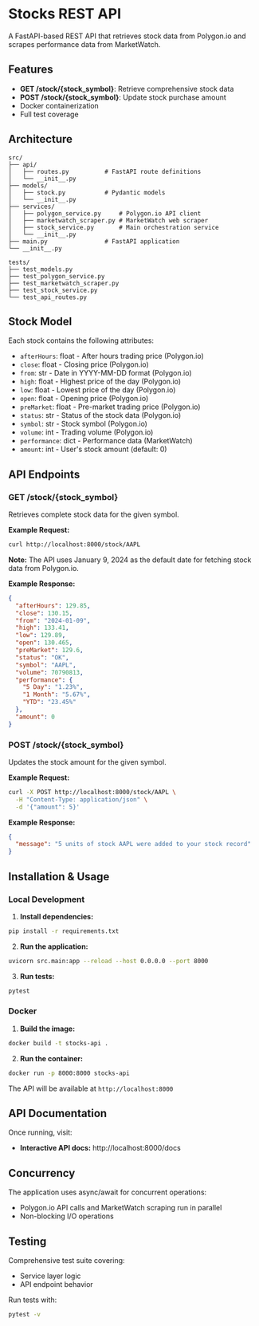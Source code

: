 # Stocks REST API

A FastAPI-based REST API that retrieves stock data from Polygon.io and scrapes performance data from MarketWatch.

## Features

- **GET /stock/{stock_symbol}**: Retrieve comprehensive stock data
- **POST /stock/{stock_symbol}**: Update stock purchase amount
- Docker containerization
- Full test coverage

## Architecture

```
src/
├── api/
│   ├── routes.py          # FastAPI route definitions
│   └── __init__.py
├── models/
│   ├── stock.py           # Pydantic models
│   └── __init__.py
├── services/
│   ├── polygon_service.py     # Polygon.io API client
│   ├── marketwatch_scraper.py # MarketWatch web scraper
│   ├── stock_service.py       # Main orchestration service
│   └── __init__.py
├── main.py                # FastAPI application
└── __init__.py

tests/
├── test_models.py
├── test_polygon_service.py
├── test_marketwatch_scraper.py
├── test_stock_service.py
└── test_api_routes.py
```

## Stock Model

Each stock contains the following attributes:

- `afterHours`: float - After hours trading price (Polygon.io)
- `close`: float - Closing price (Polygon.io)
- `from`: str - Date in YYYY-MM-DD format (Polygon.io)
- `high`: float - Highest price of the day (Polygon.io)
- `low`: float - Lowest price of the day (Polygon.io)
- `open`: float - Opening price (Polygon.io)
- `preMarket`: float - Pre-market trading price (Polygon.io)
- `status`: str - Status of the stock data (Polygon.io)
- `symbol`: str - Stock symbol (Polygon.io)
- `volume`: int - Trading volume (Polygon.io)
- `performance`: dict - Performance data (MarketWatch)
- `amount`: int - User's stock amount (default: 0)

## API Endpoints

### GET /stock/{stock_symbol}

Retrieves complete stock data for the given symbol.

**Example Request:**
```bash
curl http://localhost:8000/stock/AAPL
```

**Note:** The API uses January 9, 2024 as the default date for fetching stock data from Polygon.io.

**Example Response:**
```json
{
  "afterHours": 129.85,
  "close": 130.15,
  "from": "2024-01-09",
  "high": 133.41,
  "low": 129.89,
  "open": 130.465,
  "preMarket": 129.6,
  "status": "OK",
  "symbol": "AAPL",
  "volume": 70790813,
  "performance": {
    "5 Day": "1.23%",
    "1 Month": "5.67%",
    "YTD": "23.45%"
  },
  "amount": 0
}
```

### POST /stock/{stock_symbol}

Updates the stock amount for the given symbol.

**Example Request:**
```bash
curl -X POST http://localhost:8000/stock/AAPL \
  -H "Content-Type: application/json" \
  -d '{"amount": 5}'
```

**Example Response:**
```json
{
  "message": "5 units of stock AAPL were added to your stock record"
}
```

## Installation & Usage

### Local Development

1. **Install dependencies:**
```bash
pip install -r requirements.txt
```

2. **Run the application:**
```bash
uvicorn src.main:app --reload --host 0.0.0.0 --port 8000
```

3. **Run tests:**
```bash
pytest
```

### Docker

1. **Build the image:**
```bash
docker build -t stocks-api .
```

2. **Run the container:**
```bash
docker run -p 8000:8000 stocks-api
```

The API will be available at `http://localhost:8000`

## API Documentation

Once running, visit:
- **Interactive API docs:** http://localhost:8000/docs


## Concurrency

The application uses async/await for concurrent operations:
- Polygon.io API calls and MarketWatch scraping run in parallel
- Non-blocking I/O operations

## Testing

Comprehensive test suite covering:
- Service layer logic
- API endpoint behavior

Run tests with:
```bash
pytest -v
```
